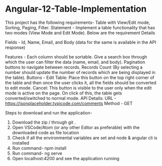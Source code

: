 # Angular-12-Table-Implementation
This project has the following requirements- Table with View/Edit mode, Sorting, Paging, Filter.
Statement - Implement a table functionality that has two modes (View Mode and Edit Mode). Below are the requirement Details

Fields - Id, Name, Email, and Body (data for the same is available in the API response)

Features - 
Each column should be sortable.
Give a search box through which the user can filter the data (name, email, and body).
Pagination buttons to navigate between records.
Records Count (By selecting a number should update the number of records which are being displayed in the table).
Buttons - 
Edit Table: Place this button on the top right corner of the table and then once the user clicks it, all the fields should be converted to edit mode.
Cancel: This button is visible to the user only when the edit mode is active on the page. On click of this, the table gets converted/switched to normal mode.
API Details:
URL - https://jsonplaceholder.typicode.com/comments
Method - GET

Steps to download and run the application-
1. Download the zip / through git .
2. Open VSCode/Atom (or any other Editor as preferable) with the downloaded code as file location
3. Check if all the environmental variables are set and node & angular cli is installed
4. Run command- npm install
5. Run command- ng serve 
6. Open localhost:4200 and see the application running
